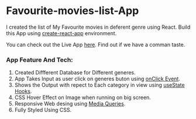 # Favourite-movies-list-App

I created the list of My Favourite movies in deferent genre using React. Build this App using [create-react-app](https://reactjs.org/docs/create-a-new-react-app.html) environment.

You can check out the Live App [here](https://praveen-fav-movies.netlify.app/). Find out if we have a comman taste.

### App Feature And Tech:

1. Created Diffferent Database for Different generes.
3. App Takes Input as user click on generes buton using [onClick Event](https://reactjs.org/docs/handling-events.html).
4. Shows the Output with repect to Each category in view using [useState Hooks](https://reactjs.org/docs/hooks-state.html).
5. CSS Hover Effect on Image when running on big screen.
6. Responsive Web desing using [Media Queries](https://www.w3schools.com/cssref/css3_pr_mediaquery.asp).
7. Fully Styled Using CSS.
